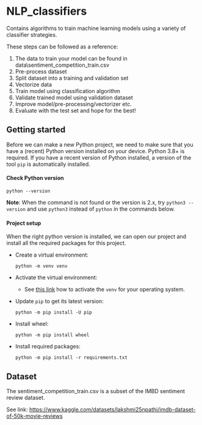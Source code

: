 # NLP_classifiers
Contains algorithms to train machine learning models using a variety of classifier strategies.

These steps can be followed as a reference:

1. The data to train your model can be found in data\sentiment_competition_train.csv
2. Pre-process dataset
3. Split dataset into a training and validation set
4. Vectorize data
5. Train model using classification algorithm
6. Validate trained model using validation dataset
7. Improve model/pre-processing/vectorizer etc.
8. Evaluate with the test set and hope for the best!


## Getting started
Before we can make a new Python project, we need to make sure that you have a 
(recent) Python version installed on your device. Python 3.8+ is required. If 
you have a recent version of Python installed, a version of the tool `pip` is
automatically installed.

#### Check Python version
`python --version`

**Note**: When the command is not found or the version is 2.x, try `python3 --version` and use `python3` instead of `python` in the commands below.

#### Project setup
When the right python version is installed, we can open our project and install
all the required packages for this project.
- Create a virtual environment:

    `python -m venv venv`
- Activate the virtual environment:

    - See [this link](https://docs.python.org/3/library/venv.html) how to activate the `venv` for your operating system.
    
- Update `pip` to get its latest version:
    
    `python -m pip install -U pip`

- Install wheel:
    
    `python -m pip install wheel` 


- Install required packages:
    
    `python -m pip install -r requirements.txt` 

## Dataset

The sentiment_competition_train.csv is a subset of the IMBD sentiment review dataset.

See link: https://www.kaggle.com/datasets/lakshmi25npathi/imdb-dataset-of-50k-movie-reviews